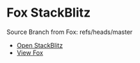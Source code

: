 # Fox StackBlitz

Source Branch from Fox: refs/heads/master

- [Open StackBlitz](https://stackblitz.com/github/assecosolutions/fox-stackblitz/tree/acbfe06ed62dd5bbf921d5371e51dae30115abe2?terminal=start)
- [View Fox](https://github.com/assecosolutions/fox/tree/1b0a75f73d81bb1dda755af8589c439be81f1d41)

